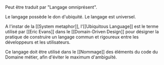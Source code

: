 Peut être traduit par "Langage omniprésent".

Le langage possède le don d'ubiquité.
Le langage est universel.

A l'instar de la [[System metaphor]], l'[[Ubiquitous Language]] est le terme utilisé par [[Eric Evans]] dans le [[Domain-Driven Design]] pour désigner la pratique de construire un langage commun et rigoureux entre les développeurs et les utilisateurs.

Ce langage doit être utilisé dans le [[Nommage]] des éléments du code du Domaine métier, afin d'éviter le maximum d'ambiguïté.
